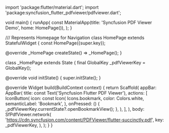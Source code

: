 import 'package:flutter/material.dart';
import 'package:syncfusion_flutter_pdfviewer/pdfviewer.dart';

void main() {
  runApp(
    const MaterialApp(title: 'Syncfusion PDF Viewer Demo', home: HomePage()),
  );
}

/// Represents Homepage for Navigation
class HomePage extends StatefulWidget {
  const HomePage({super.key});

  @override
  _HomePage createState() => _HomePage();
}

class _HomePage extends State<HomePage> {
  final GlobalKey<SfPdfViewerState> _pdfViewerKey = GlobalKey();

  @override
  void initState() {
    super.initState();
  }

  @override
  Widget build(BuildContext context) {
    return Scaffold(
      appBar: AppBar(
        title: const Text('Syncfusion Flutter PDF Viewer'),
        actions: <Widget>[
          IconButton(
            icon: const Icon(
              Icons.bookmark,
              color: Colors.white,
              semanticLabel: 'Bookmark',
            ),
            onPressed: () {
              _pdfViewerKey.currentState?.openBookmarkView();
            },
          ),
        ],
      ),
      body: SfPdfViewer.network(
        'https://cdn.syncfusion.com/content/PDFViewer/flutter-succinctly.pdf',
        key: _pdfViewerKey,
      ),
    );
  }
}